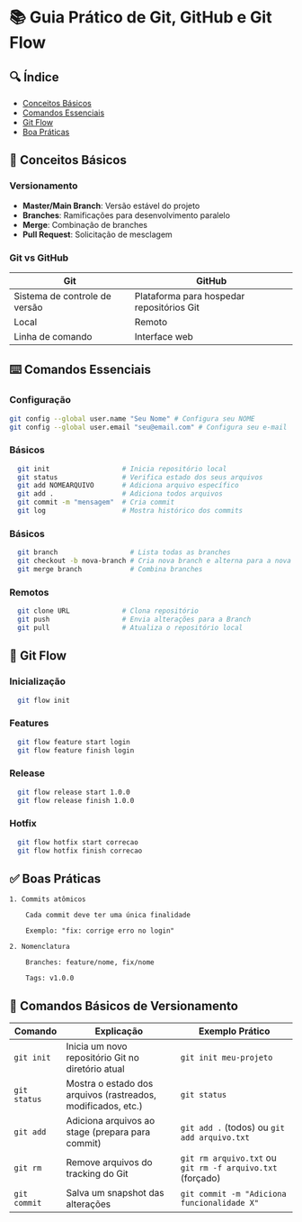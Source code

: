 # 📚 Guia Prático de Git, GitHub e Git Flow

## 🔍 Índice
- [Conceitos Básicos](#-conceitos-básicos)
- [Comandos Essenciais](#-comandos-essenciais)
- [Git Flow](#-git-flow)
- [Boa Práticas](#-boas-práticas)

## 🌟 Conceitos Básicos

### Versionamento
- **Master/Main Branch**: Versão estável do projeto
- **Branches**: Ramificações para desenvolvimento paralelo
- **Merge**: Combinação de branches
- **Pull Request**: Solicitação de mesclagem

### Git vs GitHub
| Git | GitHub |
|-----|--------|
| Sistema de controle de versão | Plataforma para hospedar repositórios Git |
| Local | Remoto |
| Linha de comando | Interface web |

## ⌨️ Comandos Essenciais

### Configuração
```bash
git config --global user.name "Seu Nome" # Configura seu NOME
git config --global user.email "seu@email.com" # Configura seu e-mail
```

### Básicos
```bash
  git init                  # Inicia repositório local
  git status                # Verifica estado dos seus arquivos
  git add NOMEARQUIVO       # Adiciona arquivo específico
  git add .                 # Adiciona todos arquivos
  git commit -m "mensagem"  # Cria commit
  git log                   # Mostra histórico dos commits
```
 
### Básicos
```bash
  git branch                  # Lista todas as branches
  git checkout -b nova-branch # Cria nova branch e alterna para a nova branch
  git merge branch            # Combina branches
```
### Remotos
```bash
  git clone URL             # Clona repositório
  git push                  # Envia alterações para a Branch
  git pull                  # Atualiza o repositório local
```

## 🌊 Git Flow

### Inicialização
```bash
  git flow init
```

### Features
```bash
  git flow feature start login
  git flow feature finish login
```

### Release
```bash
  git flow release start 1.0.0
  git flow release finish 1.0.0
```

### Hotfix
```bash
  git flow hotfix start correcao
  git flow hotfix finish correcao
```

## ✅ Boas Práticas

    1. Commits atômicos

        Cada commit deve ter uma única finalidade

        Exemplo: "fix: corrige erro no login"

    2. Nomenclatura

        Branches: feature/nome, fix/nome

        Tags: v1.0.0

## 🔄 Comandos Básicos de Versionamento

| Comando | Explicação | Exemplo Prático |
|---------|------------|-----------------|
| `git init` | Inicia um novo repositório Git no diretório atual | `git init meu-projeto` |
| `git status` | Mostra o estado dos arquivos (rastreados, modificados, etc.) | `git status` |
| `git add` | Adiciona arquivos ao stage (prepara para commit) | `git add .` (todos) ou `git add arquivo.txt` |
| `git rm` | Remove arquivos do tracking do Git | `git rm arquivo.txt` ou `git rm -f arquivo.txt` (forçado) |
| `git commit` | Salva um snapshot das alterações | `git commit -m "Adiciona funcionalidade X"` |

